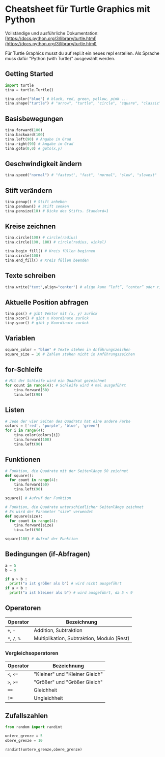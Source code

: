# Cheatsheet für Turtle Graphics mit Python

Vollständige und ausführliche Dokumentation:
[https://docs.python.org/3/library/turtle.html](https://docs.python.org/3/library/turtle.html)

Für Turtle Graphics musst du auf repl.it ein neues repl erstellen. 
Als Sprache muss dafür "Python (with Turtle)" ausgewählt werden.

## Getting Started

```python
import turtle
tina = turtle.Turtle()

tina.color("blue") # black, red, green, yellow, pink ...
tina.shape("turtle") # "arrow", "turtle", "circle", "square", "classic"
```

## Basisbewegungen

```python
tina.forward(100)
tina.backward(100)
tina.left(90) # Angabe in Grad
tina.right(90) # Angabe in Grad
tina.goto(0,0) # goto(x,y)
```

## Geschwindigkeit ändern

```python
tina.speed("normal") # "fastest", "fast", "normal", "slow", "slowest"
```

## Stift verändern

```python
tina.penup() # Stift anheben
tina.pendown() # Stift senken
tina.pensize(10) # Dicke des Stifts. Standard=1
```

## Kreise zeichnen

```python
tina.circle(100) # circle(radius) 
tina.circle(100, 180) # circle(radius, winkel)

tina.begin_fill() # Kreis füllen beginnen
tina.circle(100)
tina.end_fill() # Kreis füllen beenden
```

## Texte schreiben

```python
tina.write("text",align="center") # align kann “left”, “center” oder right” sein
```

## Aktuelle Position abfragen

```python
tina.pos() # gibt Vektor mit (x, y) zurück
tina.xcor() # gibt x Koordinate zurück
tiny.ycor() # gibt y Koordinate zurück
```

## Variablen

```python
square_color = "blue" # Texte stehen in Anführungszeichen
square_size = 10 # Zahlen stehen nicht in Anführungszeichen
```

## for-Schleife

```python
# Mit der Schleife wird ein Quadrat gezeichnet
for count in range(4): # Schleife wird 4 mal ausgeführt
    tina.forward(50)
    tina.left(90)
```

## Listen

```python
# Jede der vier Seiten des Quadrats hat eine andere Farbe
colors = ['red', 'purple', 'blue', 'green']
for i in range(4):
    tina.color(colors[i]) 
    tina.forward(100) 
    tina.left(90)
```

## Funktionen

```python
# Funktion, die Quadrate mit der Seitenlänge 50 zeichnet
def square():
  for count in range(4):
    tina.forward(50)
    tina.left(90)

square() # Aufruf der Funktion
```

```python
# Funktion, die Quadrate unterschiedlicher Seitenlänge zeichnet
# Es wird der Parameter "size" verwendet
def square(size):
  for count in range(4):
    tina.forward(size)
    tina.left(90)

square(100) # Aufruf der Funktion
```

## Bedingungen (if-Abfragen)

```python
a = 5
b = 9

if a > b :
  print("a ist größer als b") # wird nicht ausgeführt
if a < b :
  print("a ist kleiner als b") # wird ausgeführt, da 5 < 9
```

## Operatoren

| Operator          | Bezeichnung |
| ------------- | ----- |
| ```+```, ```-``` | Addition, Subtraktion |
| ```*```, ```/```, ```%``` | Multiplikation, Subtraktion, Modulo (Rest) |

### Vergleichsoperatoren

| Operator          | Bezeichnung |
| ------------- | ----- |
| ```<```, ```<=```  | "Kleiner" und "Kleiner Gleich" |
| ```>```, ```>=``` | "Größer" und "Größer Gleich" |
| ```==``` | Gleichheit |
| ```!=``` | Ungleichheit |

## Zufallszahlen

```python
from random import randint

untere_grenze = 5
obere_grenze = 10

randint(untere_grenze,obere_grenze)
```

